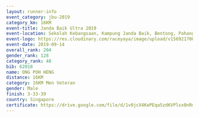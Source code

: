 ```yaml
---
layout: runner-info 
event_category: jbu-2019 
category_km: 16KM 
event-title: Janda Baik Ultra 2019  
event-location: Sekolah Kebangsaan, Kampung Janda Baik, Bentong, Pahang, Malaysia 
event-logo: https://res.cloudinary.com/raceyaya/image/upload/v1569217009/logo/janda-baik_vch1pc.jpg 
event-date: 2019-09-14 
overall_rank: 204
gender_rank: 128
category_rank: 48
bib: 62018
name: ONG POH HENG
distance: 16KM
category: 16KM Men Veteran
gender: Male
finish: 3-33-39
country: Singapore
certificate: https://drive.google.com/file/d/1v0jcX4KePEqa5zdKVPlsx0nRmKb8mlAx/view?usp=sharing
---
```

